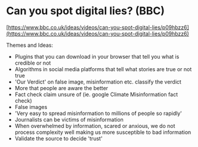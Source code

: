 # Can you spot digital lies? (BBC)

[https://www.bbc.co.uk/ideas/videos/can-you-spot-digital-lies/p09hbzz6](https://www.bbc.co.uk/ideas/videos/can-you-spot-digital-lies/p09hbzz6)

Themes and Ideas:

- Plugins that you can download in your browser that tell you what is credible or not
- Algorithms in social media platforms that tell what stories are true or not true
- 'Our Verdict' on false image, misinformation etc. classify the verdict
- More that people are aware the better
- Fact check claim unsure of (ie. google Climate Misinformation fact check)
- False images
- 'Very easy to spread misinformation to millions of people so rapidly'
- Journalists can be victims of misinformation
- When overwhelmed by information, scared or anxious, we do not process complexity well making us more susceptible to bad information
- Validate the source to decide 'trust'



